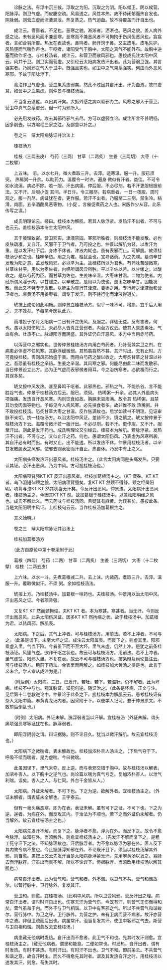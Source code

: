 <!-- { "loadSidebar": true } -->
　　诊脉之法。有浮中沉三候。浮取之为阳。沉取之为阴。阳以候卫。阴以候营。阳脉浮。则卫气虚。而皮腠空疏。风易透之。风性本热。故不待闭郁而热自发也。阴脉弱。则营血虚而津液漏泄。热复蒸之。热气迫血。故不待覆盖而汗自出也。

　　成注云。啬啬者。不足也。恶寒之貌。淅淅者。洒淅也。恶风之貌。盖人病外感之证。未有恶风而不兼恶寒。恶寒而不兼恶风者不可拘拘于伤风但恶风也。翕翕者。言如合羽所覆。热发在表故也。鼻鸣者。肺开窍于鼻。又主皮毛。皮毛失护。风热壅而气喘作声也。干呕者。诸阳受气于胸中。太阳之真气不能外布。故胸中逆塞而欲作呕也。与桂枝汤者。成注云。和营卫而散风邪也。愚按成氏注太阳中风云。风并于卫。则卫实而营虚。又引经云太阳病发热汗出者。此为营弱卫强。其言强实者。乃风邪之气入于卫中。既强且实也。如卫中之气果系强实。何由而外恶风寒邪。予故于阳脉浮下。

　　竟注作卫气虚也。营血果系虚弱矣。然此不过因其自汗出。汗为血液。故曰虚耳。如营中之血果虚。则仲景与桂枝汤后。

　　不当复云温覆。以出其汗矣。大抵外感之病以驱邪为主。风寒之邪入于营卫。营卫中真气总系虚弱。但一时为邪所入。

　　必先用发散药。攻去其邪待邪气去尽。方可以虚弱立论。成注所言不甚明畅。因多削去。以方喻程三家之注。及鄙意以补之。）

　　卷之三　辩太阳病脉证并治法上

　　桂枝汤方

　　桂枝（三两去皮） 芍药（三两） 甘草（二两炙） 生姜（三两切） 大枣（十二枚擘）

　　上五味。 咀。以水七升。微火煮取三升。去滓。适寒温。服一升。服已须臾。 热稀粥一升余。以助药力。温覆令一时许。遍身 微似有汗者。益佳。不可令如水流漓。病必不除。若一服。汗出病瘥。停后服。不必尽剂。若不汗更服根据前法。又不汗。后服小促 其间。半日许。令三服尽。若病重者。一日一夜服。周时观之。服一剂尽。病证犹在者。更作服。若汗不出者。乃服至二三剂。禁生冷。粘滑。肉面。五辛酒酪臭恶等物。（小促 。言催促煮药之人也。宋版作少从容。此系传写之误。）

　　成氏明理论云。经曰。桂枝本为解肌。若其人脉浮紧。发热汗不出者。不可与也云云。盖桂枝汤本专主太阳中风。

　　其于腠理致密。营卫邪实。津液禁固。寒邪所胜者。则桂枝汤不能发散。必也皮肤疏凑。又自汗。风邪干于卫气者。乃可投之也。仲景以解肌为轻。以发汗为重。是以发汗吐下后。身疼不休者。津液内耗也。虽有表邪而止。可解肌。故须桂枝汤少和之也。桂味辛热。用之为君。桂犹圭也。宣导诸药。为之先聘。是谓辛甘发散为阳之意。盖发散风邪。必以辛为主。故桂枝所以为君也。芍药味苦酸微寒。甘草味甘平。用以为臣佐者。内经所谓风淫所胜。平以辛佐以苦。以甘缓之。以酸收之。是以芍药为臣。而甘草为佐也。生姜味辛温。大枣味甘温。二物为使者。内经所谓风淫于内。以甘缓之。以辛散之。是用以为使也。姜枣之味辛甘。固能发散。而此又不特专于发散。以脾主为胃行其津液。姜枣之用。专行脾之津液而和营卫者也。麻黄汤不用姜枣者。谓专于发汗。则不待行化而津液得通矣。

　　琥按上成论如此明畅。则仲景立桂枝汤方。似乎一味不可。增损。宜乎后人用之。无不效矣。予每见今医执此方。

　　而准投于冬月太阳病一二日有汗之伤风。及服之。非徒无益。反有害者。何也。愚以太阳伤风证。未必尽人皆真正营弱者。内台方议云。使其人禀质素壮。气血有余。壮热不止。脉却阳浮而阴盛。其外证仍自汗恶风。本方中当用赤芍药。

　　以泻营中之邪实也。世传仲景桂枝汤方内用白芍药者。乃补营兼实卫之剂。在病患必体虚不任风寒。其脉浮缓微弱。其热翕翕然不甚。其汗时出。无有止时。方可竟投桂枝。否则风邪始盛于表。而用白芍药之酸以收之。大枣炙甘草之甘温以补之。吾恐虽有桂枝之辛热。生姜之辛温。其风寒之邪。何能尽由此二味而发散邪。当日仲景设立此方。必为正气虚而表邪微者用耳。今之治伤寒者。必欲祖而行之。其误多矣。

　　琥又按中风发热。甚至鼻鸣干呕者。此邪热也。邪热之气。不能杀谷。言不能胜谷气也。仲景于桂枝汤方后云。服已。须臾。 热稀粥一升余。必其人外虽病头项强痛。发热自汗恶风寒。内则饮食如故。胸膈未尝痞满。故令其 热稀粥。且禁其勿食肉面等物也。予每见今人病风寒。必先挟食者多。故非惟不敢 热稀粥。并不敢投桂枝汤。恐炙甘草大枣之甘温。反作胀满故也。后学如读书不明理。见证审脉不亲切。执一桂枝汤方。以治太阳中风证。差错不少。慎之慎之。琥又按仲景于桂枝汤方下云。温覆令微汗若一服汗出。不必尽剂。若不汗。更作服。又不汗。服至汗出。则此是发汗药也。成氏明理论又引经云。桂枝本为解肌。若脉浮紧。发热汗不出者。不可与之。又似止汗之药。何也。愚谓太阳伤风。乃表虚为风寒所袭。其自汗必有时而出。有时又止。出不能透。所以发热不休。仲景用桂枝汤者。以辛甘发散肌表之风邪。使邪去则表密而汗自止。热自休。乃发中有止之义。

　　太阳病头痛发热汗出恶风者。桂枝汤主之。（此言太阳病同是头痛发热。只要认其证。必汗出恶风。乃为中风。方可投桂枝汤也。）

　　太阳病项背强KT KT 反汗出恶风者。桂枝加葛根汤主之。（KT 音殊。KT KT 者。鸟飞羽短伸颈之貌。太阳病项背强矣。复KT KT 然颈不得舒。颈之经属阳明。项背与颈KT KT 然其状当无汗矣。今反汗出恶风。仲景法。太阳病汗出恶风者。桂枝汤主之。今因其KT KT 然。故加葛根于桂枝汤中。以兼祛阳明经之风也。成氏不解此义。而云药味与桂枝汤同。且疑其有麻黄。为误甚矣。愚按此条。当是太阳阳明中风证。上桂枝句云云。当作桂枝汤加葛根主之。

　　其义始明。）

　　卷之三　辩太阳病脉证并治法上

　　桂枝加葛根汤方

　　（此方自原论中第十卷采附于此）

　　葛根（四两） 芍药（二两） 甘草（二两炙） 生姜（三两切） 大枣（十二枚擘） 桂枝（二两去皮）

　　上六味。以水一斗。先煮葛根减二升。去上沫。内诸药。煮取三升。去滓。温服一升。覆取微似汗。不须 粥。余如桂枝汤法。

　　琥按上方。乃桂枝汤中。加葛根一味药也。夫桂枝汤。仲景用以治太阳中风。汗出恶风之证。今者项背强。

　　又复KT KT 然而颈拘缩。夫KT KT 者。本为寒甚。寒甚者。当无汗。今则反汗出而恶风。此系太阳伤风证。因多KT KT 然拘缩之状。故于桂枝汤中。加葛根为君。以祛风邪。解肌表。

　　太阳病。下之后。其气上冲者。可与桂枝汤方。用前法。若不上冲者。不可与之。（此条是误下。未至大坏之证。成注云太阳属表。而反下之。则虚其里。阳邪乘虚入里。气当下陷。今者虽下而不至大坏。里气未虚。仍然上冲。是犹之前条桂枝汤证。风壅气逆。欲作干呕之状也。故云可与桂枝汤方。用前法。若不上冲者。里气虚馁。阳邪入里。不复在表。故云不可与桂枝汤方也。按条辩及尚论篇注云。可与桂枝汤方。用前下药法。合表里而两解之。如桂枝加大黄汤之类是也。此言于义未合。学人宜从成注为是。）

　　（附后例）太阳病。三日。已发汗。若吐。若下。若温针。仍不解者。此为坏病。桂枝不中与也。观其脉证。知犯何逆。随证治之。（此条是坏病。正文与注。见后第十二卷救逆论中。仲景论于此条之下。接桂枝本为解肌云云。愚考桂枝证有杂入太阳中篇。麻黄青龙汤内者。因采附于下。以便学人记习。要于仲景原文。不敢前后倒乱也。）

　　（附例）太阳病。外证未解。脉浮弱者当以汗解。宜桂枝汤（外证未解。谓头痛项强恶寒等证犹在也。脉浮弱者。

　　即阳浮阴弱之谓。辩证据脉。则不论日久。犹当以微汗解肌。故云宜桂枝汤也。）

　　太阳病下之微喘者。表未解故也。桂枝加浓朴杏人汤主之。（下后气夺于下。呼吸不续而喘者。是为虚喘。今曰微喘。

　　此虽因误下。里气未夺。反上逆。而与表邪交错于胸中。故与桂枝汤以解表。加浓朴杏人。以下胸中之逆气也。尚论篇以喘为真气亏乏。复加浓朴杏人。以泄气利喘。误矣。杏人之人。与仁同。外台千金皆从人。）

　　太阳病。外证未解者。不可下也。下之为逆。欲解外者。宜桂枝汤主之。（外证未解者。谓表证未全解也。王宇泰云。

　　但有一毫头痛恶寒。即为在表。表证未解。虽有可下之证。不可下也。下之为逆。逆者。为病在外。而反攻其内。于治法为不顺也。若下之而外证仍未解者。仍当解外。故云宜桂枝汤主之也。）

　　太阳病先发汗不解。而复下之。脉浮者不愈。浮为在外。而反下之。故令不愈今脉浮。故知在外。当须解外。则愈宜桂枝汤主之。（先发汗不解而复下之。是粗工死守汗下之法。不知脉理故也。汗后脉浮者。为不愈以脉浮为邪在外。医人反下其内故令病不愈也。今止据脉浮知邪在外。不论既汗且下。须当以桂枝汤解其外邪。则自愈。愚按上文云先发汗当是太阳病脉浮紧无汗。先用麻黄汤以发之。紧脉去而浮脉存。汗虽出而表不解。所以不论误下。但据脉浮。当须改用桂枝汤以解其肌也。）

　　病常自汗出者。此为营气和。营气和者。外不谐。以卫气不共。营气和谐故尔。以营行脉中。卫行脉外。复发其汗。

　　营卫和。则愈。宜桂枝汤。（此明中风病。所以卫受风邪。营反汗出之理。病常自汗出者。谓时时汗自出也。伤寒无汗为营气伤。今既有汗。则营气无伤而得和矣。营气虽和于内。而外不与卫气相谐。以卫中有客邪之气。所以不共营气和谐故尔。营行脉中。为卫之守。卫行脉外。为营之护。未有卫病而营不病者。故汗亦营中之液。非但卫疏而后出也。病虽常汗。治当复发其汗。使卫中客邪之气去。斯营与卫自相和谐。则愈故云宜桂枝汤。）

　　病患藏无他病时发热。自汗出而不愈者。此卫气不和也。先其时发汗则愈。宜桂枝汤主之。（藏无他病者。谓里和能食。二便如常也。时发热。自汗出者。谓有时发热。有时不甚热。有时汗出。有时汗不出也。卫气不和。即前条云。不共营气和谐之意。故自汗时出。而久不得愈先其时者。谓及其发热自汗之时。用桂枝汤以透发其汗。则愈。苟失其时。
